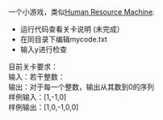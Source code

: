 一个小游戏，类似[Human Resource Machine](https://store.steampowered.com/app/375820/Human_Resource_Machine/).

- 运行代码查看关卡说明 (未完成）
- 在同目录下编辑mycode.txt
- 输入y进行检查

目前关卡要求：  
输入：若干整数：  
输出：对于每一个整数，输出从其数到0的序列  
样例输入：[1,-1,0]  
样例输出：[1,0,-1,0,0]  